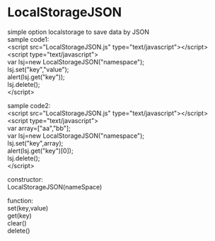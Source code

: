 LocalStorageJSON
================

<p>simple option localstorage to save data by JSON<br />sample code1:<br />&lt;script src="LocalStorageJSON.js" type="text/javascript"&gt;&lt;/script&gt;<br />&lt;script type="text/javascript"&gt;<br /> var lsj=new LocalStorageJSON("namespace");<br /> lsj.set("key","value");<br /> alert(lsj.get("key"));<br /> lsj.delete();<br />&lt;/script&gt;</p>
<p>sample code2:<br />&lt;script src="LocalStorageJSON.js" type="text/javascript"&gt;&lt;/script&gt;<br />&lt;script type="text/javascript"&gt;<br /> var array=["aa","bb"];<br /> var lsj=new LocalStorageJSON("namespace");<br /> lsj.set("key",array);<br /> alert(lsj.get("key")[0]);<br /> lsj.delete();<br />&lt;/script&gt;</p>
<p>constructor:<br />LocalStorageJSON(nameSpace)</p>
<p>function:<br />set(key,value)<br />get(key)<br />clear()<br />delete()</p>
